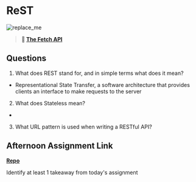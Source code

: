 # ReST

![replace_me](https://codeworks.blob.core.windows.net/public/assets/img/illustrations/placeholder.svg)

> **📖 [The Fetch API](https://codeworksacademy.com/fs-student-guide/resources/wk4/04-Fetch)**

## Questions

1. What does REST stand for, and in simple terms what does it mean?
- Representational State Transfer,  a software architecture that provides clients an interface to make requests to the server
2. What does Stateless mean?
- 
3. What URL pattern is used when writing a RESTful API?

## Afternoon Assignment Link

**[Repo](https://github.com/BrysonBloom/giftgift)**

Identify at least 1 takeaway from today's assignment
